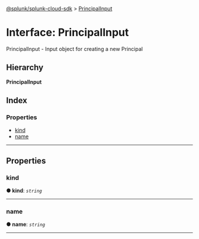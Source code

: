 [@splunk/splunk-cloud-sdk](../README.md) > [PrincipalInput](../interfaces/principalinput.md)

# Interface: PrincipalInput

PrincipalInput - Input object for creating a new Principal

## Hierarchy

**PrincipalInput**

## Index

### Properties

* [kind](principalinput.md#kind)
* [name](principalinput.md#name)

---

## Properties

<a id="kind"></a>

###  kind

**● kind**: *`string`*

___
<a id="name"></a>

###  name

**● name**: *`string`*

___

